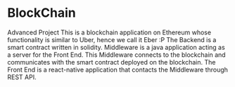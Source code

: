 # BlockChain
Advanced Project
This is a blockchain application on Ethereum whose functionality is similar to Uber, hence we call it Eber :P 
The Backend is a smart contract written in solidity. 
Middleware is a java application acting as a server for the Front End. This Middleware connects to the blockchain and communicates with the smart contract deployed on the blockchain. 
The Front End is a react-native application that contacts the Middleware through REST API.
